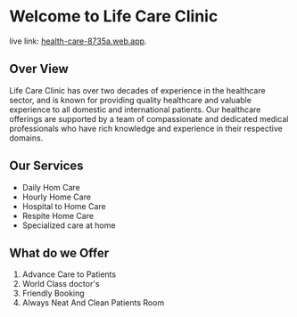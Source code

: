 # Welcome to  Life Care Clinic

live link:  [health-care-8735a.web.app](https://health-care-8735a.web.app/).

## Over View
Life Care Clinic has over two decades of experience in the healthcare sector, and is known for providing quality healthcare and valuable experience to all domestic and international patients. Our healthcare offerings are supported by a team of compassionate and dedicated medical professionals who have rich knowledge and experience in their respective domains.

## Our Services 
*  Daily Hom Care
* Hourly Home Care
* Hospital to Home Care
* Respite Home Care
* Specialized care at home

## What do we Offer
1. Advance Care to Patients
2. World Class doctor's
3. Friendly Booking
4. Always Neat And Clean Patients Room